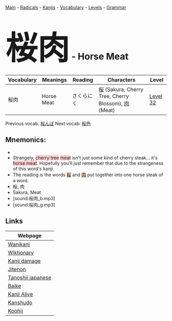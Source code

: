 <style> bigfont {font-size: 100px}</style>
[Main](../README.md) -
[Radicals](../radicals.md) -
[Kanjis](../kanjis.md) -
[Vocabulary](../vocabulary.md) -
[Levels](../levels.md) -
[Grammar](../grammar.md)
# <bigfont> 桜肉</bigfont> - Horse Meat 

| Vocabulary | Meanings | Reading | Characters | Level |
| --- | --- | --- | --- | --- |
| 桜肉 | Horse Meat | さくらにく |  [桜](../kanjis/桜.md) (Sakura, Cherry Tree, Cherry Blossom), [肉](../kanjis/肉.md) (Meat) | [Level 32](../levels/wk_level32.md) |

Previous vocab: [桜んぼ](桜んぼ.md) Next vocab: [桜色](桜色.md) 

## Mnemonics:

* 
* Strangely, <span style="background-color:#ffcccb"> cherry tree</span> <span style="background-color:#ffcccb"> meat</span> isn't just some kind of cherry steak... it's <span style="background-color:#ffcccb"> horse meat</span>. Hopefully you'll just remember that due to the strangeness of this word's kanji.
* The reading is the words <span style="background-color:#fed8b1"> [桜](https://jisho.org/search/桜)</span> and <span style="background-color:#fed8b1"> [肉](https://jisho.org/search/肉)</span> put together into one horse steak of a word.
* 桜, 肉
* Sakura, Meat
* [sound:桜肉_b.mp3]
* [sound:桜肉_g.mp3]


## Links 

| Webpage |
| --- |
| [Wanikani          ](https://www.wanikani.com/kanji/桜肉) |
| [Wiktionary        ](https://en.wiktionary.org/wiki/桜肉) |
| [Kanji damage      ](http://www.kanjidamage.com/kanji/search?utf8=✓&q=桜肉) |
| [Jitenon           ](https://jitenon.com/kanji/桜肉) |
| [Tanoshii japanese ](https://www.tanoshiijapanese.com/dictionary/kanji.cfm?k=桜肉) |
| [Baike             ](https://baike.baidu.com/item/桜肉) |
| [Kanji Alive       ](https://app.kanjialive.com/桜肉) |
| [Kanshudo          ](https://www.kanshudo.com/searchmn?q=桜肉) |
| [Koohii            ](https://kanji.koohii.com/study/kanji/桜肉) |
